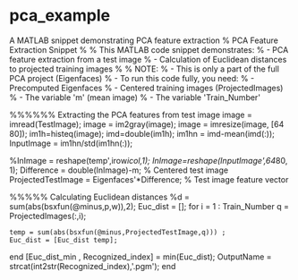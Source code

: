 # pca_example
A MATLAB snippet demonstrating PCA feature extraction
% PCA Feature Extraction Snippet
%
% This MATLAB code snippet demonstrates:
% - PCA feature extraction from a test image
% - Calculation of Euclidean distances to projected training images
%
% NOTE:
% - This is only a part of the full PCA project (Eigenfaces)
% - To run this code fully, you need:
%   - Precomputed Eigenfaces
%   - Centered training images (ProjectedImages)
%   - The variable 'm' (mean image)
%   - The variable 'Train_Number'

%%%%%% Extracting the PCA features from test image
image = imread(TestImage);
image = im2gray(image);
image = imresize(image, [64 80]);
im1h=histeq(image);
imd=double(im1h);
im1hn = imd-mean(imd(:));
InputImage = im1hn/std(im1hn(:));

%InImage = reshape(temp',irow*icol,1);
InImage=reshape(InputImage',64*80, 1);
Difference = double(InImage)-m; % Centered test image
ProjectedTestImage = Eigenfaces'*Difference; % Test image feature vector

%%%%% Calculating Euclidean distances 
%d = sum(abs(bsxfun(@minus,p,w)),2);
Euc_dist = [];
for i = 1 : Train_Number
    q = ProjectedImages(:,i);
 
    temp = sum(abs(bsxfun(@minus,ProjectedTestImage,q))) ;
    Euc_dist = [Euc_dist temp];
end
[Euc_dist_min , Recognized_index] = min(Euc_dist);
OutputName = strcat(int2str(Recognized_index),'.pgm');
end
